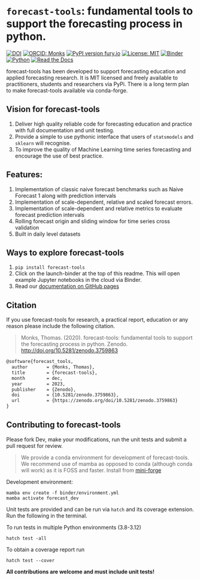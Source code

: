 # `forecast-tools`: fundamental tools to support the forecasting process in python.

[![DOI](https://zenodo.org/badge/250494795.svg)](https://zenodo.org/badge/latestdoi/250494795)
[![ORCID: Monks](https://img.shields.io/badge/ORCID-0000--0003--2631--4481-brightgreen)](https://orcid.org/0000-0003-2631-4481)
[![PyPI version fury.io](https://badge.fury.io/py/forecast-tools.svg)](https://pypi.python.org/pypi/forecast-tools/)
[![License: MIT](https://img.shields.io/badge/License-MIT-yellow.svg)](https://opensource.org/licenses/MIT)
[![Binder](https://mybinder.org/badge_logo.svg)](https://mybinder.org/v2/gh/TomMonks/forecast-tools/master)
[![Python](https://img.shields.io/pypi/pyversions/forecast-tools)](https://pypi.org/project/forecasta-tools/)
[![Read the Docs](https://readthedocs.org/projects/pip/badge/?version=latest)](https://tommonks.github.io/forecast-tools/)

 forecast-tools has been developed to support forecasting education and applied forecasting research.  It is MIT licensed and freely available to practitioners, students and researchers via PyPi.  There is a long term plan to make forecast-tools available via conda-forge.

 ## Vision for forecast-tools

 1. Deliver high quality reliable code for forecasting education and practice with full documentation and unit testing.
 2. Provide a simple to use pythonic interface that users of `statsmodels` and `sklearn` will recognise.
 3. To improve the quality of Machine Learning time series forecasting and encourage the use of best practice.

## Features:

1. Implementation of classic naive forecast benchmarks such as Naive Forecast 1 along with prediction intervals
2. Implementation of scale-dependent, relative and scaled forecast errors.
3. Implementation of scale-dependent and relative metrics to evaluate forecast prediction intervals
4. Rolling forecast origin and sliding window for time series cross validation
5. Built in daily level datasets

## Ways to explore forecast-tools

1. `pip install forecast-tools`
2. Click on the launch-binder at the top of this readme. This will open example Jupyter notebooks in the cloud via Binder.
3. Read our [documentation on GitHub pages](https://tommonks.github.io/forecast-tools/)

## Citation

If you use forecast-tools for research, a practical report, education or any reason please include the following citation.

> Monks, Thomas. (2020). forecast-tools: fundamental tools to support the forecasting process in python. Zenodo. http://doi.org/10.5281/zenodo.3759863

```tex
@software{forecast_tools,
  author       = {Monks, Thomas},
  title        = {forecast-tools},
  month        = dec,
  year         = 2023,
  publisher    = {Zenodo},
  doi          = {10.5281/zenodo.3759863},
  url          = {https://zenodo.org/doi/10.5281/zenodo.3759863}
}

```

## Contributing to forecast-tools

Please fork Dev, make your modifications, run the unit tests and submit a pull request for review.

> We provide a conda environment for development of forecast-tools. We recommend use of mamba as opposed to conda (although conda will work) as it is FOSS and faster.  Install from [mini-forge](https://github.com/conda-forge/miniforge)

Development environment:

```
mamba env create -f binder/environment.yml
mamba activate forecast_dev
```

Unit tests are provided and can be run via `hatch` and its coverage extension.  Run the following in the terminal.

To run tests in multiple Python environments (3.8-3.12)

```
hatch test -all
```

To obtain a coverage report run

```
hatch test --cover
```

**All contributions are welcome and must include unit tests!**